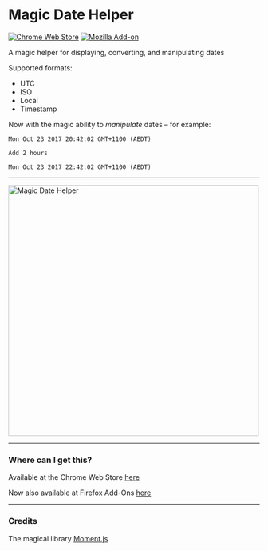 # Magic Date Helper

[![Chrome Web Store](https://img.shields.io/chrome-web-store/v/nlpdhfdecdmpaafflanbcfdadlofmnpi.svg)]()
[![Mozilla Add-on](https://img.shields.io/amo/v/magic-date-helper.svg)]()

A magic helper for displaying, converting, and manipulating dates

Supported formats:
- UTC
- ISO
- Local
- Timestamp


Now with the magic ability to _manipulate_ dates – for example:

```
Mon Oct 23 2017 20:42:02 GMT+1100 (AEDT)

Add 2 hours

Mon Oct 23 2017 22:42:02 GMT+1100 (AEDT)
```

----

<img width="502" alt="Magic Date Helper" src="https://user-images.githubusercontent.com/9400516/31907158-b9f7f95c-b87e-11e7-86a2-04e9218ff189.png">


----
### Where can I get this?

Available at the Chrome Web Store [here](https://chrome.google.com/webstore/detail/magic-date-helper/nlpdhfdecdmpaafflanbcfdadlofmnpi)

Now also available at Firefox Add-Ons [here](https://addons.mozilla.org/en-US/firefox/addon/magic-date-helper/)


----
### Credits
The magical library [Moment.js](https://momentjs.com/)

